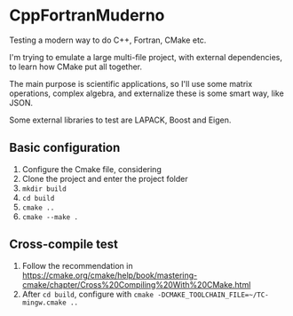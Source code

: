 # CppFortranMuderno
Testing a modern way to do C++, Fortran, CMake etc.

I'm trying to emulate a large multi-file project, with external dependencies, to learn how CMake put all together.

The main purpose is scientific applications, so I'll use some matrix operations, complex algebra, and externalize these is some smart way, like JSON.

Some external libraries to test are LAPACK, Boost and Eigen.

## Basic configuration

1. Configure the Cmake file, considering 
1. Clone the project and enter the project folder
1. `mkdir build`
1. `cd build`
1. `cmake ..`
1. `cmake --make .`

## Cross-compile test

1. Follow the recommendation in https://cmake.org/cmake/help/book/mastering-cmake/chapter/Cross%20Compiling%20With%20CMake.html
1. After `cd build`, configure with `cmake -DCMAKE_TOOLCHAIN_FILE=~/TC-mingw.cmake ..`

